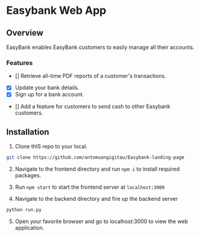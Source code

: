 # Easybank Web App

## Overview
EasyBank enables EasyBank customers to easily manage all their accounts.

### Features
- [] Retrieve all-time PDF reports of a customer's transactions.
- [x] Update your bank details.
- [x] Sign up for a bank account.
- [] Add a feature for customers to send cash to other Easybank customers.

## Installation
1. Clone thIS repo to your local.
```bash
git clone https://github.com/antomuangigitau/Easybank-landing-page
```
2. Navigate to the frontend directory and run `npm i` to install required packages.

3. Run `npm start` to start the frontend server at `localhost:3000`

4. Navigate to the backend directory and fire up the backend server
```python
python run.py
```
5. Open your favorite browser and go to localhost:3000 to view the web application.
